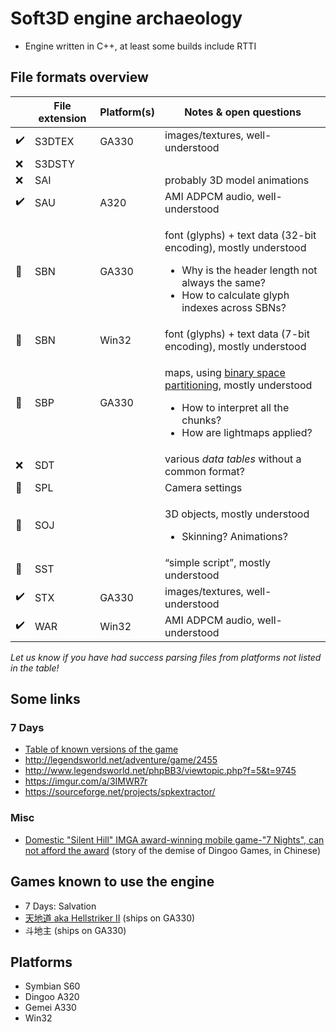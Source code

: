 # Soft3D engine archaeology

- Engine written in C++, at least some builds include RTTI

## File formats overview

|  | File extension | Platform(s) | Notes & open questions |
|--|----------------|-------------|------------------------|
|✔️|S3DTEX|GA330|images/textures, well-understood
|❌|S3DSTY||
|❌|SAI||probably 3D model animations
|✔️|SAU|A320|AMI ADPCM audio, well-understood
|🔧|SBN|GA330|<p>font (glyphs) + text data (32-bit encoding), mostly understood</p><ul><li>Why is the header length not always the same?</li><li>How to calculate glyph indexes across SBNs?</li></ul>
|🔧|SBN|Win32|font (glyphs) + text data (7-bit encoding), mostly understood
|🔧|SBP|GA330|<p>maps, using [binary space partitioning](https://en.wikipedia.org/wiki/Binary_space_partitioning), mostly understood</p><ul><li>How to interpret all the chunks?</li><li>How are lightmaps applied?</li></ul>
|❌|SDT||various _data tables_ without a common format?
|🔧|SPL||Camera settings|
|🔧|SOJ||<p>3D objects, mostly understood</p><ul><li>Skinning? Animations?</li></ul>
|🔧|SST||“simple script”, mostly understood
|✔️|STX|GA330|images/textures, well-understood
|✔️|WAR|Win32|AMI ADPCM audio, well-understood

_Let us know if you have had success parsing files from platforms not listed in the table!_

## Some links

### 7 Days

- [Table of known versions of the game](http://web.archive.org/web/20200710065823/https://vitawiki.xyz/doku.php?id=7ds:versions)
- http://legendsworld.net/adventure/game/2455
- http://www.legendsworld.net/phpBB3/viewtopic.php?f=5&t=9745
- https://imgur.com/a/3IMWR7r
- https://sourceforge.net/projects/spkextractor/

### Misc

- [Domestic "Silent Hill" IMGA award-winning mobile game-"7 Nights", can not afford the award](http://web.archive.org/web/20200709200829/http://www.1b2g.com/newsyx/1246.html) (story of the demise of Dingoo Games, in Chinese)

## Games known to use the engine

- 7 Days: Salvation
- [天地道 aka Hellstriker II](https://www.google.com/search?q=天地道+dingoo&tbm=isch) (ships on GA330)
- 斗地主 (ships on GA330)

## Platforms

- Symbian S60
- Dingoo A320
- Gemei A330
- Win32
